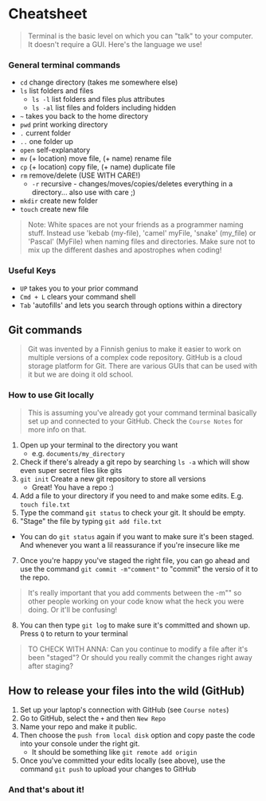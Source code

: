 # Cheatsheet
>Terminal is the basic level on which you can "talk" to your computer. It doesn't require a GUI. Here's the language we use!

### General terminal commands


* `cd` change directory (takes me somewhere else)
* `ls` list folders and files
  * `ls -l` list folders and files plus attributes
  * `ls -al` list files and folders including hidden
* `~` takes you back to the home directory
* `pwd` print working directory
* `.` current folder
* `..` one folder up
* `open` self-explanatory
* `mv` (+ location) move file, (+ name) rename file
* `cp` (+ location) copy file, (+ name) duplicate file
* `rm` remove/delete (USE WITH CARE!)
  * `-r` recursive - changes/moves/copies/deletes everything in a directory... also use with care ;) 
* `mkdir` create new folder
* `touch` create new file


> Note: White spaces are not your friends as a programmer naming stuff.
> Instead use 'kebab (my-file), 'camel' myFile, 'snake' (my_file) or 'Pascal' (MyFile) when naming files and directories. Make sure not to mix up the different dashes and apostrophes when coding!

### Useful Keys
* `UP` takes you to your prior command
* `Cmd + L` clears your command shell
* `Tab` 'autofills' and lets you search through options within a directory
  


## Git commands

>Git was invented by a Finnish genius to make it easier to work on multiple versions of a complex code repository. GitHub is a cloud storage platform for Git. There are various GUIs that can be used with it but we are doing it old school.

### How to use Git locally

>This is assuming you've already got your command terminal basically set up and connected to your GitHub. Check the `Course Notes` for more info on that.

1. Open up your terminal to the directory you want
   * e.g. `documents/my_directory`
2. Check if there's already a git repo by searching `ls -a` which will show even super secret files like gits
3. `git init` Create a new git repository to store all versions
   * Great! You have a repo :) 
4. Add a file to your directory if you need to and make some edits. E.g. `touch file.txt`
5. Type the command `git status` to check your git. It should be empty.
6. "Stage" the file by typing `git add file.txt`
  * You can do `git status` again if you want to make sure it's been staged. And whenever you want a lil reassurance if you're insecure like me 
7. Once you're happy you've staged the right file, you can go ahead and use the command `git commit -m"comment"` to "commit" the versio of it to the repo.

>It's really important that you add comments between the -m"" so other people working on your code know what the heck you were doing. Or it'll be confusing! 

8. You can then type `git log` to make sure it's committed and shown up. Press `Q` to return to your terminal

>TO CHECK WITH ANNA: Can you continue to modify a file after it's been "staged"? Or should you really commit the changes right away after staging?

## How to release your files into the wild (GitHub)

1. Set up your laptop's connection with GitHub (see `Course notes`)
2. Go to GitHub, select the `+` and then `New Repo`
3. Name your repo and make it public. 
4. Then choose the `push from local disk` option and copy paste the code into your console under the right git.
    * It should be something like `git remote add origin`
5. Once you've committed your edits locally (see above), use the command `git push` to upload your changes to GitHub

### And that's about it!


